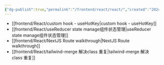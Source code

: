 ```yaml
---
{"dg-publish":true,"permalink":"/frontend/react/react/","created":"2024-05-27T15:40:15.154+08:00","updated":"2024-05-27T15:04:11.000+08:00"}
---
```




+ [[frontend/React/custom hook - useHotKey\|custom hook - useHotKey]]
+ [[frontend/React/useReducer state manage组件状态管理\|useReducer state manage组件状态管理]]
+ [[frontend/React/NextJS Route walkthrough\|NextJS Route walkthrough]]
+ [[frontend/React/tailwind-merge 解决class 重复\|tailwind-merge 解决class 重复]]
